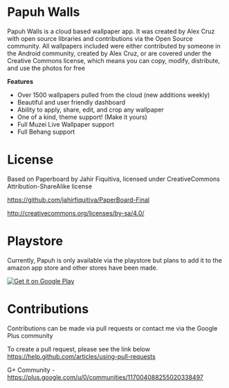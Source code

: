 # Papuh Walls

Papuh Walls is a cloud based wallpaper app. It was created by Alex Cruz with open source libraries and 
contributions via the Open Source community. All wallpapers included were either contributed by someone 
in the Android community, created by Alex Cruz, or are covered under the Creative Commons license, which 
means you can copy, modify, distribute, and use the photos for free

<b>Features</b>
- Over 1500 wallpapers pulled from the cloud (new additions weekly)
- Beautiful and user friendly dashboard
- Ability to apply, share, edit, and crop any wallpaper
- One of a kind, theme support! (Make it yours)
- Full Muzei Live Wallpaper support
- Full Behang support

# License

Based on Paperboard by Jahir Fiquitiva, licensed under CreativeCommons Attribution-ShareAlike license

https://github.com/jahirfiquitiva/PaperBoard-Final

http://creativecommons.org/licenses/by-sa/4.0/


# Playstore

Currently, Papuh is only available via the playstore but plans to add it to the amazon app store and other
stores have been made.

<a href="https://play.google.com/store/apps/details?id=com.alexcruz.papuhwalls">
  <img alt="Get it on Google Play"
       src="https://developer.android.com/images/brand/en_generic_rgb_wo_60.png" />
</a>

# Contributions

Contributions can be made via pull requests or contact me via the Google Plus community

To create a pull request, please see the link below
https://help.github.com/articles/using-pull-requests 

G+ Community - https://plus.google.com/u/0/communities/117004088255020338497 
